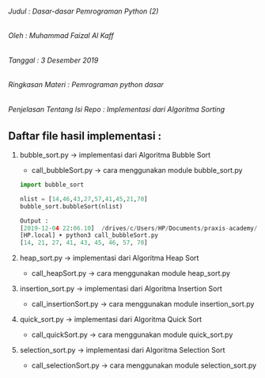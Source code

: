 ###### Judul : Dasar-dasar Pemrograman Python (2)
###### Oleh : Muhammad Faizal Al Kaff
###### Tanggal : 3 Desember 2019
###### Ringkasan Materi : Pemrograman python dasar
###### Penjelasan Tentang Isi Repo : Implementasi dari Algoritma Sorting

## Daftar file hasil implementasi :
1. bubble_sort.py -> implementasi dari Algoritma Bubble Sort
	- call_bubbleSort.py -> cara menggunakan module bubble_sort.py
	```python
	import bubble_sort

	nlist = [14,46,43,27,57,41,45,21,70]
	bubble_sort.bubbleSort(nlist)
	
	Output :
	[2019-12-04 22:06.10]  /drives/c/Users/HP/Documents/praxis-academy/novice/01-02
	[HP.local] ➤ python3 call_bubbleSort.py
	[14, 21, 27, 41, 43, 45, 46, 57, 70]
	
2. heap_sort.py -> implementasi dari Algoritma Heap Sort
	- call_heapSort.py -> cara menggunakan module heap_sort.py
	
3. insertion_sort.py -> implementasi dari Algoritma Insertion Sort
	- call_insertionSort.py -> cara menggunakan module insertion_sort.py
	
4. quick_sort.py -> implementasi dari Algoritma Quick Sort
	- call_quickSort.py -> cara menggunakan module quick_sort.py
	
5. selection_sort.py -> implementasi dari Algoritma Selection Sort
	- call_selectionSort.py -> cara menggunakan module selection_sort.py
